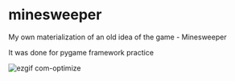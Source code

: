 # minesweeper

My own materialization of an old idea of the game - Minesweeper

It was done for pygame framework practice

![ezgif com-optimize](https://user-images.githubusercontent.com/74842027/113521956-50a00300-959d-11eb-9c24-cbbf3122a84d.gif)
